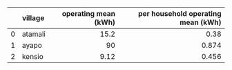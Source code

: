 |    | village   |   operating mean (kWh) |   per household operating mean (kWh) |
|---:|:----------|-----------------------:|-------------------------------------:|
|  0 | atamali   |                  15.2  |                                0.38  |
|  1 | ayapo     |                  90    |                                0.874 |
|  2 | kensio    |                   9.12 |                                0.456 |